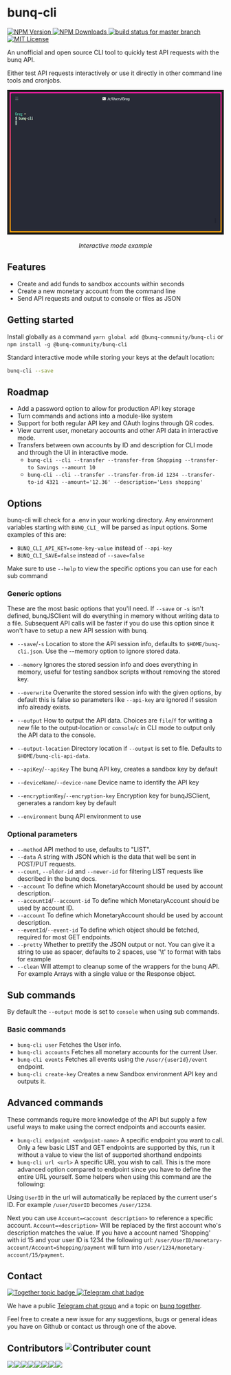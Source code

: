 # bunq-cli

[![NPM  Version](https://img.shields.io/npm/v/@bunq-community/bunq-cli.svg) ](https://github.com/@bunq-community/bunq-cli)
[![NPM Downloads](https://img.shields.io/npm/dt/@bunq-community/bunq-cli.svg) ](https://www.npmjs.com/package/@bunq-community/bunq-cli)
[![build status for master branch](https://api.travis-ci.org/bunqCommunity/bunq-cli.svg?branch=master) ](https://travis-ci.org/bunqCommunity/bunq-cli)
[![MIT License](https://img.shields.io/npm/l/@bunq-community/bunq-cli.svg)](https://github.com/bunqCommunity/bunq-cli/blob/master/LICENSE)

<!--[![codecov](https://codecov.io/gh/bunqCommunity/bunq-cli/branch/master/graph/badge.svg) ](https://codecov.io/gh/bunqCommunity/bunq-cli)-->

An unofficial and open source CLI tool to quickly test API requests with the bunq API.

Either test API requests interactively or use it directly in other command line tools and cronjobs.

<p align="center">
    <img src="./assets/bunq-cli-3.gif" alt="Example usage gif" />
</p>
<p align="center"><i>Interactive mode example</i></p>

## Features

-   Create and add funds to sandbox accounts within seconds
-   Create a new monetary account from the command line
-   Send API requests and output to console or files as JSON

## Getting started

Install globally as a command `yarn global add @bunq-community/bunq-cli` or `npm install -g @bunq-community/bunq-cli`

Standard interactive mode while storing your keys at the default location:

```bash
bunq-cli --save
```

## Roadmap
 - Add a password option to allow for production API key storage
 - Turn commands and actions into a module-like system
 - Support for both regular API key and OAuth logins through QR codes.
 - View current user, monetary accounts and other API data in interactive mode.
 - Transfers between own accounts by ID and description for CLI mode and through the UI in interactive mode.
    - `bunq-cli --cli --transfer --transfer-from Shopping --transfer-to Savings --amount 10`
    - `bunq-cli --cli --transfer --transfer-from-id 1234 --transfer-to-id 4321 --amount='12.36' --description='Less shopping'`

## Options

bunq-cli will check for a .env in your working directory. Any environment variables starting with `BUNQ_CLI_` will be parsed as input options. Some examples of this are:

-   `BUNQ_CLI_API_KEY=some-key-value` instead of `--api-key`
-   `BUNQ_CLI_SAVE=false` instead of `--save=false`

Make sure to use `--help` to view the specific options you can use for each sub command

### Generic options

These are the most basic options that you'll need. If `--save` or `-s` isn't defined, bunqJSClient will do everything in memory without writing data to a file. Subsequent API calls will be faster if you do use this option since it won't have to setup a new API session with bunq.

-   `--save`/`-s` Location to store the API session info, defaults to `$HOME/bunq-cli.json`. Use the --memory option to ignore stored data.
-   `--memory` Ignores the stored session info and does everything in memory, useful for testing sandbox scripts without removing the stored key.
-   `--overwrite` Overwrite the stored session info with the given options, by default this is false so parameters like `--api-key` are ignored if session info already exists.
-   `--output` How to output the API data. Choices are `file`/`f` for writing a new file to the output-location or `console`/`c` in CLI mode to output only the API data to the console.
-   `--output-location` Directory location if `--output` is set to file. Defaults to `$HOME/bunq-cli-api-data`.

-   `--apiKey`/`--apiKey` The bunq API key, creates a sandbox key by default
-   `--deviceName`/`--device-name` Device name to identify the API key
-   `--encryptionKey`/`--encryption-key` Encryption key for bunqJSClient, generates a random key by default
-   `--environment` bunq API environment to use

### Optional parameters

-   `--method` API method to use, defaults to "LIST".
-   `--data` A string with JSON which is the data that well be sent in POST/PUT requests.
-   `--count`, `--older-id` and `--newer-id` for filtering LIST requests like described in the bunq docs.
-   `--account` To define which MonetaryAccount should be used by account description.
-   `--accountId`/`--account-id` To define which MonetaryAccount should be used by account ID.
-   `--account` To define which MonetaryAccount should be used by account description.
-   `--eventId`/`--event-id` To define which object should be fetched, required for most GET endpoints.
-   `--pretty` Whether to prettify the JSON output or not. You can give it a string to use as spacer, defaults to 2 spaces, use '\t' to format with tabs for example
-   `--clean` Will attempt to cleanup some of the wrappers for the bunq API. For example Arrays with a single value or the Response object.

## Sub commands

By default the `--output` mode is set to `console` when using sub commands.

### Basic commands

-   `bunq-cli user` Fetches the User info.
-   `bunq-cli accounts` Fetches all monetary accounts for the current User.
-   `bunq-cli events` Fetches all events using the `/user/{userId}/event` endpoint.
-   `bunq-cli create-key` Creates a new Sandbox environment API key and outputs it.

## Advanced commands

These commands require more knowledge of the API but supply a few useful ways to make using the correct endpoints and accounts easier.

-   `bunq-cli endpoint <endpoint-name>` A specific endpoint you want to call. Only a few basic LIST and GET endpoints are supported by this, run it without a value to view the list of supported shorthand endpoints
-   `bunq-cli url <url>` A specific URL you wish to call. This is the more advanced option compared to endpoint since you have to define the entire URL yourself.
    Some helpers when using this command are the following:

Using `UserID` in the url will automatically be replaced by the current user's ID. For example `/user/UserID` becomes `/user/1234`.

Next you can use `Account=<account description>` to reference a specific account. `Account=<description>` Will be replaced by the first account who's description matches the value. If you have a account named 'Shopping' with id 15 and your user ID is 1234 the following url: `/user/UserID/monetary-account/Account=Shopping/payment` will turn into `/user/1234/monetary-account/15/payment`.

## Contact

[![Together topic badge](https://img.shields.io/badge/Together-Discuss-blue.svg) ](https://together.bunq.com/d/6180-bunq-cli-a-new-unofficial-command-line-tool-for-the-bunq-api/11) [![Telegram chat badge](https://img.shields.io/badge/Telegram-Discuss-blue.svg) ](https://t.me/bunqcommunity)

We have a public [Telegram chat group](https://t.me/bunqcommunity) and a topic on [bunq together](https://together.bunq.com/d/5763-bunqdesktop-the-unofficial-free-and-open-source-desktop-application-for-bunq/).

Feel free to create a new issue for any suggestions, bugs or general ideas you have on Github or contact us through one of the above.

## Contributors ![Contributer count](https://img.shields.io/github/contributors/bunqcommunity/bunq-cli.svg)

[![](https://sourcerer.io/fame/crecket/bunqCommunity/bunq-cli/images/0)](https://sourcerer.io/fame/crecket/bunqCommunity/bunq-cli/links/0)[![](https://sourcerer.io/fame/crecket/bunqCommunity/bunq-cli/images/1)](https://sourcerer.io/fame/crecket/bunqCommunity/bunq-cli/links/1)[![](https://sourcerer.io/fame/crecket/bunqCommunity/bunq-cli/images/2)](https://sourcerer.io/fame/crecket/bunqCommunity/bunq-cli/links/2)[![](https://sourcerer.io/fame/crecket/bunqCommunity/bunq-cli/images/3)](https://sourcerer.io/fame/crecket/bunqCommunity/bunq-cli/links/3)[![](https://sourcerer.io/fame/crecket/bunqCommunity/bunq-cli/images/4)](https://sourcerer.io/fame/crecket/bunqCommunity/bunq-cli/links/4)[![](https://sourcerer.io/fame/crecket/bunqCommunity/bunq-cli/images/5)](https://sourcerer.io/fame/crecket/bunqCommunity/bunq-cli/links/5)[![](https://sourcerer.io/fame/crecket/bunqCommunity/bunq-cli/images/6)](https://sourcerer.io/fame/crecket/bunqCommunity/bunq-cli/links/6)[![](https://sourcerer.io/fame/crecket/bunqCommunity/bunq-cli/images/7)](https://sourcerer.io/fame/crecket/bunqCommunity/bunq-cli/links/7)
